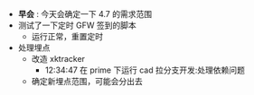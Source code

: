 - **早会** : 今天会确定一下 4.7 的需求范围
- 测试了一下定时 GFW 签到的脚本
	- 运行正常，重置定时
- 处理埋点
	- 改造 xktracker
		- 12:34:47 在 prime 下运行 cad 拉分支开发:处理依赖问题 
	- 确定新埋点范围，可能会分出去